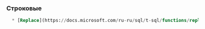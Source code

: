 ### Строковые

```sql
  * [Replace](https://docs.microsoft.com/ru-ru/sql/t-sql/functions/replace-transact-sql?view=sql-server-ver15)
  
```
